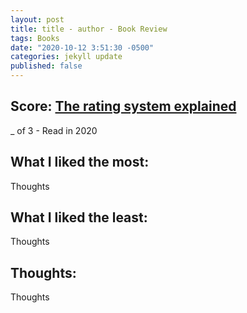 ```yaml
---
layout: post
title: title - author - Book Review
tags: Books
date: "2020-10-12 3:51:30 -0500"
categories: jekyll update
published: false
---
```


## Score: [The rating system explained](https://www.taylordorsett.com/posts/my-book-review-system-explained)

\_ of 3 - Read in 2020

## What I liked the most:

Thoughts

## What I liked the least:

Thoughts

## Thoughts:

Thoughts
